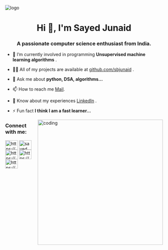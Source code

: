 ![logo](https://github.com/sbjunaid/Mr_J/blob/main/Black%20Technology%20LinkedIn%20Banner.png)
<h1 align="center">Hi 👋, I'm Sayed Junaid</h1>
<h3 align="center">A passionate computer science enthusiast from India.</h3>

- 🌱 I’m currently involved in programming **Unsupervised machine learning algorithms** .

- 👨‍💻 All of my projects are available at [github.com/sbjunaid](github.com/sbjunaid) .

- 💬 Ask me about **python, DSA, algorithms...** 

- 📫 How to reach me [Mail](mailto:sbjunaid14@gmail.com).

- 📄 Know about my experiences [LinkedIn](https://www.linkedin.com/in/sayed-bakhtiar-junaid-10a18320a/) .

- ⚡ Fun fact **I think I am a fast learner...** 

<img align ="right" alt="coding" width="400" src="https://user-images.githubusercontent.com/55389276/140866485-8fb1c876-9a8f-4d6a-98dc-08c4981eaf70.gif">




<h3 align="left">Connect with me:</h3>
<p align="left">
<a href="https://dev.to/https://www.cloudskillsboost.google/public_profiles/e5fa6728-5726-43bc-ab18-48c93f7289dd" target="blank"><img align="center" src="https://raw.githubusercontent.com/rahuldkjain/github-profile-readme-generator/master/src/images/icons/Social/devto.svg" alt="https://www.cloudskillsboost.google/public_profiles/e5fa6728-5726-43bc-ab18-48c93f7289dd" height="30" width="40" /></a>
<a href="https://twitter.com/sayed___junaid" target="blank"><img align="center" src="https://raw.githubusercontent.com/rahuldkjain/github-profile-readme-generator/master/src/images/icons/Social/twitter.svg" alt="sayed___junaid" height="30" width="40" /></a>
<a href="https://linkedin.com/in/https://www.linkedin.com/in/sayed-bakhtiar-junaid-10a18320a/" target="blank"><img align="center" src="https://raw.githubusercontent.com/rahuldkjain/github-profile-readme-generator/master/src/images/icons/Social/linked-in-alt.svg" alt="https://www.linkedin.com/in/sayed-bakhtiar-junaid-10a18320a/" height="30" width="40" /></a>
<a href="https://instagram.com/https://www.instagram.com/_sayed_junaid/" target="blank"><img align="center" src="https://raw.githubusercontent.com/rahuldkjain/github-profile-readme-generator/master/src/images/icons/Social/instagram.svg" alt="https://www.instagram.com/_sayed_junaid/" height="30" width="40" /></a>
<a href="https://www.codechef.com/users/https://www.codechef.com/users/sbjunaid14" target="blank"><img align="center" src="https://cdn.jsdelivr.net/npm/simple-icons@3.1.0/icons/codechef.svg" alt="https://www.codechef.com/users/sbjunaid14" height="30" width="40" /></a>
</p>
